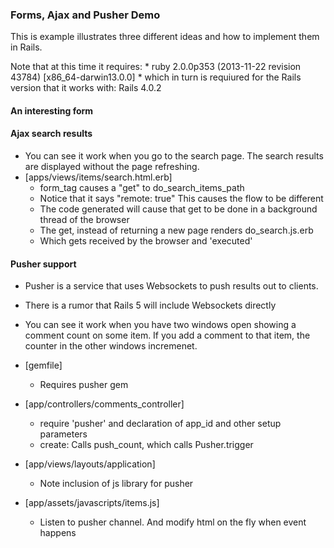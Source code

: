 ### Forms, Ajax and Pusher Demo

This is example illustrates three different ideas and how to implement them in Rails.

Note that at this time it requires:
	* ruby 2.0.0p353 (2013-11-22 revision 43784) [x86_64-darwin13.0.0]
	* which in turn is requiured for the Rails version that it works with: Rails 4.0.2

#### An interesting form

#### Ajax search results
* You can see it work when you go to the search page. The search results are displayed without the page refreshing.
* [apps/views/items/search.html.erb]
	* form_tag causes a "get" to do_search_items_path
	* Notice that it says "remote: true" This causes the flow to be different
	* The code generated will cause that get to be done in a background thread of the browser
	* The get, instead of returning a new page renders do_search.js.erb
	* Which gets received by the browser and 'executed'

#### Pusher support
* Pusher is a service that uses Websockets to push results out to clients.
* There is a rumor that Rails 5 will include Websockets directly
* You can see it work when you have two windows open showing a comment count on some item. If you add a comment to that item, the counter in the other windows incremenet.

* [gemfile]
	* Requires pusher gem
* [app/controllers/comments_controller]
	* require 'pusher' and declaration of app_id and other setup parameters
	* create: Calls push_count, which calls Pusher.trigger
* [app/views/layouts/application]
	* Note inclusion of js library for pusher
* [app/assets/javascripts/items.js]
	* Listen to pusher channel. And modify html on the fly when event happens


